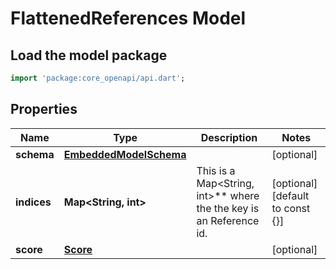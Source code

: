 # FlattenedReferences Model

## Load the model package
```dart
import 'package:core_openapi/api.dart';
```

## Properties
Name | Type | Description | Notes
------------ | ------------- | ------------- | -------------
**schema** | [**EmbeddedModelSchema**](EmbeddedModelSchema) |  | [optional] 
**indices** | **Map\<String, int\>** | This is a Map\<String, int\>** where the the key is an Reference id. | [optional] [default to const {}]
**score** | [**Score**](Score) |  | [optional] 





